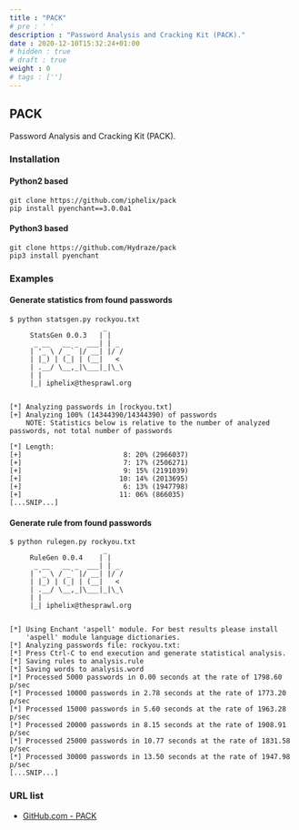 ```yaml
---
title : "PACK"
# pre : ' '
description : "Password Analysis and Cracking Kit (PACK)."
date : 2020-12-10T15:32:24+01:00
# hidden : true
# draft : true
weight : 0
# tags : ['']
---
```


## PACK

Password Analysis and Cracking Kit (PACK).

### Installation

#### Python2 based

```plain
git clone https://github.com/iphelix/pack
pip install pyenchant==3.0.0a1
```

#### Python3 based

```plain
git clone https://github.com/Hydraze/pack
pip3 install pyenchant
```

### Examples

#### Generate statistics from found passwords

```plain
$ python statsgen.py rockyou.txt 
                       _ 
     StatsGen 0.0.3   | |
      _ __   __ _  ___| | _
     | '_ \ / _` |/ __| |/ /
     | |_) | (_| | (__|   < 
     | .__/ \__,_|\___|_|\_\
     | |                    
     |_| iphelix@thesprawl.org


[*] Analyzing passwords in [rockyou.txt]
[+] Analyzing 100% (14344390/14344390) of passwords
    NOTE: Statistics below is relative to the number of analyzed passwords, not total number of passwords

[*] Length:
[+]                         8: 20% (2966037)
[+]                         7: 17% (2506271)
[+]                         9: 15% (2191039)
[+]                        10: 14% (2013695)
[+]                         6: 13% (1947798)
[+]                        11: 06% (866035)
[...SNIP...]
```

#### Generate rule from found passwords

```plain
$ python rulegen.py rockyou.txt
                       _ 
     RuleGen 0.0.4    | |
      _ __   __ _  ___| | _
     | '_ \ / _` |/ __| |/ /
     | |_) | (_| | (__|   < 
     | .__/ \__,_|\___|_|\_\
     | |                    
     |_| iphelix@thesprawl.org


[*] Using Enchant 'aspell' module. For best results please install
    'aspell' module language dictionaries.
[*] Analyzing passwords file: rockyou.txt:
[*] Press Ctrl-C to end execution and generate statistical analysis.
[*] Saving rules to analysis.rule
[*] Saving words to analysis.word
[*] Processed 5000 passwords in 0.00 seconds at the rate of 1798.60 p/sec
[*] Processed 10000 passwords in 2.78 seconds at the rate of 1773.20 p/sec
[*] Processed 15000 passwords in 5.60 seconds at the rate of 1963.28 p/sec
[*] Processed 20000 passwords in 8.15 seconds at the rate of 1908.91 p/sec
[*] Processed 25000 passwords in 10.77 seconds at the rate of 1831.58 p/sec
[*] Processed 30000 passwords in 13.50 seconds at the rate of 1947.98 p/sec
[...SNIP...]
```

### URL list

* [GitHub.com - PACK](https://github.com/iphelix/pack)
